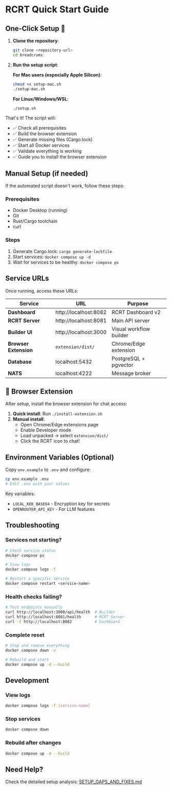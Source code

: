 # RCRT Quick Start Guide

## One-Click Setup 🚀

1. **Clone the repository**:
   ```bash
   git clone <repository-url>
   cd breadcrums
   ```

2. **Run the setup script**:
   
   **For Mac users (especially Apple Silicon)**:
   ```bash
   chmod +x setup-mac.sh
   ./setup-mac.sh
   ```
   
   **For Linux/Windows/WSL**:
   ```bash
   ./setup.sh
   ```

That's it! The script will:
- ✅ Check all prerequisites
- ✅ Build the browser extension
- ✅ Generate missing files (Cargo.lock)
- ✅ Start all Docker services
- ✅ Validate everything is working
- ✅ Guide you to install the browser extension

## Manual Setup (if needed)

If the automated script doesn't work, follow these steps:

### Prerequisites
- Docker Desktop (running)
- Git
- Rust/Cargo toolchain
- curl

### Steps
1. Generate Cargo.lock: `cargo generate-lockfile`
2. Start services: `docker compose up -d`
3. Wait for services to be healthy: `docker compose ps`

## Service URLs

Once running, access these URLs:

| Service | URL | Purpose |
|---------|-----|---------|
| **Dashboard** | http://localhost:8082 | RCRT Dashboard v2 |
| **RCRT Server** | http://localhost:8081 | Main API server |
| **Builder UI** | http://localhost:3000 | Visual workflow builder |
| **Browser Extension** | `extension/dist/` | Chrome/Edge extension |
| **Database** | localhost:5432 | PostgreSQL + pgvector |
| **NATS** | localhost:4222 | Message broker |

## 🧩 Browser Extension

After setup, install the browser extension for chat access:

1. **Quick install**: Run `./install-extension.sh`
2. **Manual install**:
   - Open Chrome/Edge extensions page
   - Enable Developer mode
   - Load unpacked → select `extension/dist/`
   - Click the RCRT icon to chat!

## Environment Variables (Optional)

Copy `env.example` to `.env` and configure:

```bash
cp env.example .env
# Edit .env with your values
```

Key variables:
- `LOCAL_KEK_BASE64` - Encryption key for secrets
- `OPENROUTER_API_KEY` - For LLM features

## Troubleshooting

### Services not starting?
```bash
# Check service status
docker compose ps

# View logs
docker compose logs -f

# Restart a specific service
docker compose restart <service-name>
```

### Health checks failing?
```bash
# Test endpoints manually
curl http://localhost:3000/api/health  # Builder
curl http://localhost:8081/health      # RCRT Server
curl -I http://localhost:8082          # Dashboard
```

### Complete reset
```bash
# Stop and remove everything
docker compose down -v

# Rebuild and start
docker compose up -d --build
```

## Development

### View logs
```bash
docker compose logs -f [service-name]
```

### Stop services
```bash
docker compose down
```

### Rebuild after changes
```bash
docker compose up -d --build
```

## Need Help?

Check the detailed setup analysis: [SETUP_GAPS_AND_FIXES.md](./SETUP_GAPS_AND_FIXES.md)
